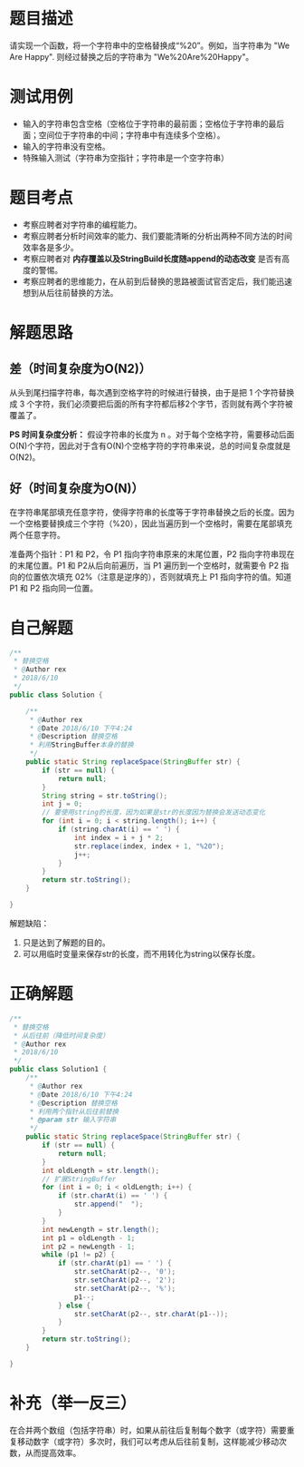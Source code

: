# 题目描述
请实现一个函数，将一个字符串中的空格替换成“%20”。例如，当字符串为 "We Are Happy". 则经过替换之后的字符串为 "We%20Are%20Happy"。
# 测试用例
* 输入的字符串包含空格（空格位于字符串的最前面；空格位于字符串的最后面；空间位于字符串的中间；字符串中有连续多个空格）。
* 输入的字符串没有空格。
* 特殊输入测试（字符串为空指针；字符串是一个空字符串）

# 题目考点
* 考察应聘者对字符串的编程能力。
* 考察应聘者分析时间效率的能力、我们要能清晰的分析出两种不同方法的时间效率各是多少。
* 考察应聘者对 **内存覆盖以及StringBuild长度随append的动态改变** 是否有高度的警惕。
* 考察应聘者的思维能力，在从前到后替换的思路被面试官否定后，我们能迅速想到从后往前替换的方法。

#  解题思路
## 差（时间复杂度为O(N2)）
从头到尾扫描字符串，每次遇到空格字符的时候进行替换，由于是把 1 个字符替换成 3 个字符，我们必须要把后面的所有字符都后移2个字节，否则就有两个字符被覆盖了。

**PS 时间复杂度分析：**
假设字符串的长度为 n 。对于每个空格字符，需要移动后面O(N)个字符，因此对于含有O(N)个空格字符的字符串来说，总的时间复杂度就是O(N2)。
## 好（时间复杂度为O(N)）
在字符串尾部填充任意字符，使得字符串的长度等于字符串替换之后的长度。因为一个空格要替换成三个字符（%20），因此当遍历到一个空格时，需要在尾部填充两个任意字符。

准备两个指针：P1 和 P2，令 P1 指向字符串原来的末尾位置，P2 指向字符串现在的末尾位置。P1 和 P2从后向前遍历，当 P1 遍历到一个空格时，就需要令 P2 指向的位置依次填充 02%（注意是逆序的），否则就填充上 P1 指向字符的值。知道 P1 和 P2 指向同一位置。
# 自己解题
```Java
/**
 * 替换空格
 * @Author rex
 * 2018/6/10
 */
public class Solution {

    /**
     * @Author rex
     * @Date 2018/6/10 下午4:24
     * @Description 替换空格
     * 利用StringBuffer本身的替换
     */
    public static String replaceSpace(StringBuffer str) {
        if (str == null) {
            return null;
        }
        String string = str.toString();
        int j = 0;
        // 要使用string的长度，因为如果是str的长度因为替换会发送动态变化
        for (int i = 0; i < string.length(); i++) {
            if (string.charAt(i) == ' ') {
                int index = i + j * 2;
                str.replace(index, index + 1, "%20");
                j++;
            }
        }
        return str.toString();
    }

}
```
解题缺陷：
1. 只是达到了解题的目的。
2. 可以用临时变量来保存str的长度，而不用转化为string以保存长度。

# 正确解题
```java
/**
 * 替换空格
 * 从后往前（降低时间复杂度）
 * @Author rex
 * 2018/6/10
 */
public class Solution1 {
    /**
     * @Author rex
     * @Date 2018/6/10 下午4:24
     * @Description 替换空格
     * 利用两个指针从后往前替换
     * @param str 输入字符串
     */
    public static String replaceSpace(StringBuffer str) {
        if (str == null) {
            return null;
        }
        int oldLength = str.length();
        // 扩展StringBuffer
        for (int i = 0; i < oldLength; i++) {
            if (str.charAt(i) == ' ') {
                str.append("  ");
            }
        }
        int newLength = str.length();
        int p1 = oldLength - 1;
        int p2 = newLength - 1;
        while (p1 != p2) {
            if (str.charAt(p1) == ' ') {
                str.setCharAt(p2--, '0');
                str.setCharAt(p2--, '2');
                str.setCharAt(p2--, '%');
                p1--;
            } else {
                str.setCharAt(p2--, str.charAt(p1--));
            }
        }
        return str.toString();
    }

}
```
# 补充（举一反三）
在合并两个数组（包括字符串）时，如果从前往后复制每个数字（或字符）需要重复移动数字（或字符）多次时，我们可以考虑从后往前复制，这样能减少移动次数，从而提高效率。
